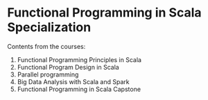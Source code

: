 # Functional Programming in Scala Specialization

Contents from the courses: 
1. Functional Programming Principles in Scala
2. Functional Program Design in Scala
3. Parallel programming
4. Big Data Analysis with Scala and Spark
5. Functional Programming in Scala Capstone
